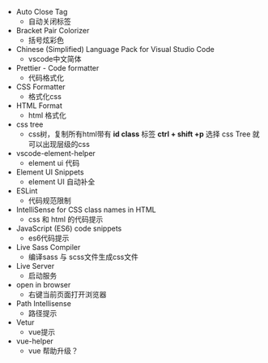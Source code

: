 + Auto Close Tag
  + 自动关闭标签
+ Bracket Pair Colorizer
  + 括号炫彩色
+ Chinese (Simplified) Language Pack for Visual Studio Code
  + vscode中文简体
+ Prettier - Code formatter
  + 代码格式化
+ CSS Formatter
  + 格式化css
+ HTML Format
  + html 格式化
+ css tree
  + css树，复制所有html带有 **id class** 标签 **ctrl + shift +p** 选择 css Tree 就可以出现层级的css
+ vscode-element-helper
  + element ui 代码
+ Element UI Snippets
  + element UI 自动补全
+ ESLint
  + 代码规范限制
+ IntelliSense for CSS class names in HTML
  + css 和 html 的代码提示
+ JavaScript (ES6) code snippets
  + es6代码提示
+ Live Sass Compiler
  + 编译sass 与 scss文件生成css文件
+ Live Server
  + 启动服务
+ open in browser
  + 右键当前页面打开浏览器
+ Path Intellisense
  + 路径提示
+ Vetur
  + vue提示
+ vue-helper
  + vue 帮助升级？